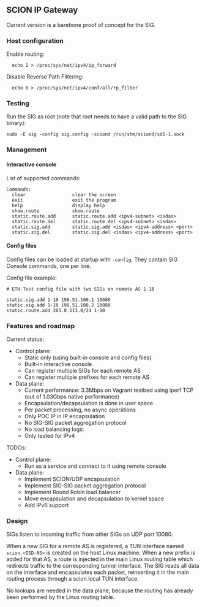 ## SCION IP Gateway

Current version is a barebone proof of concept for the SIG.

### Host configuration

Enable routing:

```
  echo 1 > /proc/sys/net/ipv4/ip_forward
```

Disable Reverse Path Filtering:

```
  echo 0 > /proc/sys/net/ipv4/conf/all/rp_filter
```

### Testing

Run the SIG as root (note that root needs to have a valid path to the SIG binary):

```
sudo -E sig -config sig.config -sciond /run/shm/sciond/sd1-1.sock
```


### Management

#### Interactive console

List of supported commands:
```
Commands:
  clear                 clear the screen
  exit                  exit the program
  help                  display help
  show.route            show.route
  static.route.add      static.route.add <ipv4-subnet> <isdas>
  static.route.del      static.route.del <ipv4-subnet> <isdas>
  static.sig.add        static.sig.add <isdas> <ipv4-address> <port>
  static.sig.del        static.sig.del <isdas> <ipv4-address> <port>
```

#### Config files
Config files can be loaded at startup with `-config`. They contain SIG Console commands, one per line.

Config file example:

```
# ETH-Test config file with two SIGs on remote AS 1-10

static.sig.add 1-10 198.51.100.1 10080
static.sig.add 1-10 198.51.100.2 10080
static.route.add 203.0.113.0/24 1-10
```

### Features and roadmap

Current status:
* Control plane:
  * Static only (using built-in console and config files)
  * Built-in interactive console
  * Can register multiple SIGs for each remote AS
  * Can register multiple prefixes for each remote AS
* Data plane:
  * Current performance: 3.3Mbps on Vagrant testbed using iperf TCP (out of 1.03Gbps native performance)
  * Encapsulation/decapsulation is done in user space
  * Per packet processing, no async operations
  * Only POC IP in IP encapsulation
  * No SIG-SIG packet aggregation protocol
  * No load balancing logic
  * Only tested for IPv4

TODOs:
* Control plane:
  * Run as a service and connect to it using remote console
* Data plane:
  * Implement SCION/UDP encapsulation
  * Implement SIG-SIG packet aggregation protocol
  * Implement Round Robin load balancer
  * Move encapsulation and decapsulation to kernel space
  * Add IPv6 support


### Design
SIGs listen to incoming traffic from other SIGs on UDP port 10080.

When a new SIG for a remote AS is registered, a TUN interface named `scion.<ISD-AS>` is created on the host Linux machine. When a new prefix is added for that AS, a route is injected in the main Linux routing table which redirects traffic to the corresponding tunnel interface. The SIG reads all data on the interface and encapsulates each packet, reinserting it in the main routing process through a scion.local TUN interface.

No lookups are needed in the data plane, because the routing has already been performed by the Linux routing table.


